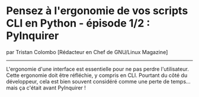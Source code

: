 # Pensez à l'ergonomie de vos scripts CLI en Python - épisode 1/2 : PyInquirer
par Tristan Colombo [Rédacteur en Chef de GNU/Linux Magazine]

---

L'ergonomie d'une interface est essentielle pour ne pas perdre l'utilisateur. Cette ergonomie doit être réfléchie, y compris en CLI. Pourtant du côté du développeur, cela est bien souvent considéré comme une perte de temps... mais ça c'était avant PyInquirer !
